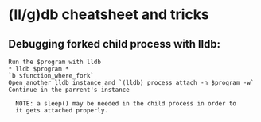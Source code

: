 # (ll/g)db cheatsheet and tricks

## Debugging forked child process with lldb:
    Run the $program with lldb
    * lldb $program *
    `b $function_where_fork`
    Open another lldb instance and `(lldb) process attach -n $program -w`
    Continue in the parrent's instance
      
      NOTE: a sleep() may be needed in the child process in order to
      it gets attached properly.
